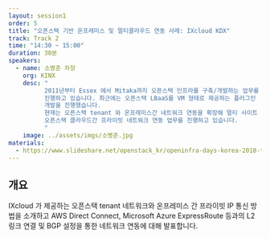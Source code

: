 ```yaml
---
layout: session1
order: 5
title: "오픈스택 기반 온프레미스 및 멀티클라우드 연동 사례: IXcloud KDX"
track: Track 2
time: "14:30 ~ 15:00"
duration: 30분
speakers:
  - name: 소병준 차장
    org: KINX
    desc: "
	      2011년부터 Essex 에서 Mitaka까지 오픈스택 인프라를 구축/개발하는 업무를
          진행하고 있습니다. 최근에는 오픈스택 LBaaS를 VM 형태로 제공하는 플러그인
          개발을 진행했습니다.
          현재는 오픈스택 tenant 와 온프레미스간 네트워크 연동을 확장해 멀티 사이트
          오픈스택 클라우드간 프라이빗 네트워크 연동 업무를 진행하고 있습니다.
	      "
    image: ../assets/imgs/소병준.jpg
materials:
  - https://www.slideshare.net/openstack_kr/openinfra-days-korea-2018-track-2-ixcloud-kdx
---
```


## 개요

IXcloud 가 제공하는 오픈스택 tenant 네트워크와 온프레미스 간 프라이빗 IP 통신
방법을 소개하고
AWS Direct Connect, Microsoft Azure ExpressRoute 등과의 L2 링크 연결 및 BGP
설정을 통한 네트워크 연동에 대해 발표합니다.